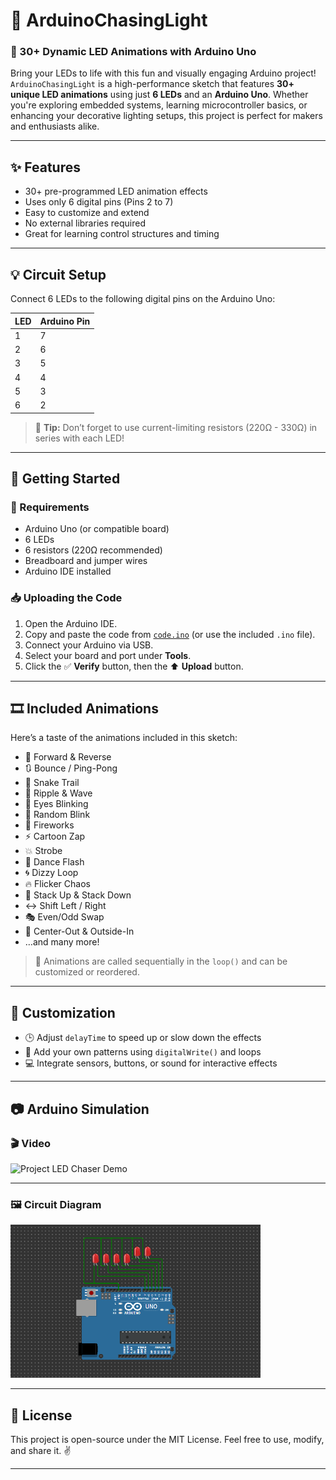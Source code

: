 # 🔦 ArduinoChasingLight

### 🎇 30+ Dynamic LED Animations with Arduino Uno

Bring your LEDs to life with this fun and visually engaging Arduino project!  
`ArduinoChasingLight` is a high-performance sketch that features **30+ unique LED animations** using just **6 LEDs** and an **Arduino Uno**. Whether you're exploring embedded systems, learning microcontroller basics, or enhancing your decorative lighting setups, this project is perfect for makers and enthusiasts alike.

---

## ✨ Features

- 30+ pre-programmed LED animation effects
- Uses only 6 digital pins (Pins 2 to 7)
- Easy to customize and extend
- No external libraries required
- Great for learning control structures and timing

---

## 💡 Circuit Setup

Connect 6 LEDs to the following digital pins on the Arduino Uno:

| LED | Arduino Pin |
|-----|-------------|
| 1   | 7           |
| 2   | 6           |
| 3   | 5           |
| 4   | 4           |
| 5   | 3           |
| 6   | 2           |

> 🧠 **Tip:** Don’t forget to use current-limiting resistors (220Ω - 330Ω) in series with each LED!

---

## 🚀 Getting Started

### 🔧 Requirements

- Arduino Uno (or compatible board)
- 6 LEDs
- 6 resistors (220Ω recommended)
- Breadboard and jumper wires
- Arduino IDE installed

### 📥 Uploading the Code

1. Open the Arduino IDE.
2. Copy and paste the code from [`code.ino`](#) (or use the included `.ino` file).
3. Connect your Arduino via USB.
4. Select your board and port under **Tools**.
5. Click the ✅ **Verify** button, then the ⬆️ **Upload** button.

---

## 🎞️ Included Animations

Here’s a taste of the animations included in this sketch:

- 🔁 Forward & Reverse
- 🔃 Bounce / Ping-Pong
- 🐍 Snake Trail
- 🌊 Ripple & Wave
- 👀 Eyes Blinking
- 🧠 Random Blink
- 🎇 Fireworks
- ⚡ Cartoon Zap
- 💥 Strobe
- 💃 Dance Flash
- 🌀 Dizzy Loop
- 🔥 Flicker Chaos
- 🧱 Stack Up & Stack Down
- ↔️ Shift Left / Right
- 🎭 Even/Odd Swap
- 🎯 Center-Out & Outside-In
- …and many more!

> 🧪 Animations are called sequentially in the `loop()` and can be customized or reordered.

---

## 🧩 Customization

- 🕒 Adjust `delayTime` to speed up or slow down the effects
- 🧠 Add your own patterns using `digitalWrite()` and loops
- 💻 Integrate sensors, buttons, or sound for interactive effects

---

## 📷 Arduino Simulation
### 🎬 Video 

![Project LED Chaser Demo](ProjectLED_chaser.gif)

---

### 🖼️ Circuit Diagram

<img src="circuit_diagram.png" alt="LED Animation Preview" width="400"/>


---

## 📄 License

This project is open-source under the MIT License. Feel free to use, modify, and share it. ✌️

---
